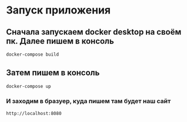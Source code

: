 # Запуск приложения

## Сначала запускаем docker desktop на своём пк. Далее пишем в консоль

```bash
docker-compose build
```

## Затем пишем в консоль

```bash
docker-compose up
```

### И заходим в бразуер, куда пишем там будет наш сайт

```URL
http://localhost:8080
```
